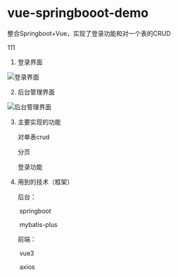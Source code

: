 # vue-springbooot-demo
整合Springboot+Vue，实现了登录功能和对一个表的CRUD



111

1. 登录界面

![登录界面](https://user-images.githubusercontent.com/83157962/142746916-d85c27b9-8a7d-49e6-b807-5f3baee87439.png)



2. 后台管理界面

![后台管理界面](https://user-images.githubusercontent.com/83157962/142746923-5232b700-16b4-40d2-a36f-bb94a050c2a5.png)


3. 主要实现的功能

     对单表crud

     分页

     登录功能

4. 用到的技术（框架）

   后台：

   ​	springboot

   ​	mybatis-plus

   前端：

   ​    vue3

   ​	axios

   ​    

